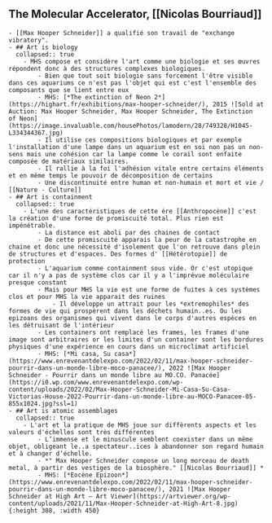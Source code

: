 ## The Molecular Accelerator, [[Nicolas Bourriaud]]
	- [[Max Hooper Schneider]] a qualifié son travail de "exchange vibratory".
	- ## Art is biology
	  collapsed:: true
		- MHS compose et considère l'art comme une biologie et ses œuvres répondent donc à des structures complexes biologiques.
			- Bien que tout soit biologie sans forcement l'être visible dans ces aquariums ce n'est pas l'objet qui est c'est l'ensemble des composants que se lient entre eux
			- MHS: [*The extinction of Neon 2*](https://highart.fr/exhibitions/max-hooper-schneider/), 2015 ![Sold at Auction: Max Hooper Schneider, Max Hooper Schneider, The Extinction  of Neon](https://image.invaluable.com/housePhotos/lamodern/28/749328/H1045-L334344367.jpg)
			- Il utilise ces compositions biologiques et par exemple l'installation d'une lampe dans un aquarium est en soi non pas un non-sens mais une cohésion car la lampe comme le corail sont enfaite composée de matériaux similaires.
			- Il rallie à la foi l'adhésion vitale entre certains éléments et en même temps le pouvoir de décomposition de certains
			- Une discontinuité entre human et non-humain et mort et vie / [[Nature - Culture]]
	- ## Art is containment
	  collapsed:: true
		- L'une des caractéristiques de cette ère [[Anthropocène]] c'est la création d'une forme de promiscuité total. Plus rien est impénétrable.
			- La distance est aboli par des chaines de contact
			- De cette promiscuité apparais la peur de la catastrophe en chaine et donc une nécessité d'isolement que l'on retrouve dans plein de structures et d'espaces. Des formes d' [[Hétérotopie]] de protection
			- L'aquarium comme containment sous vide. Or c'est utopique car il n'y a pas de système clos car il y a l'imprévue moléculaire presque constant
			- Mais pour MHS la vie est une forme de fuites à ces systèmes clos et pour MHS la vie apparait des ruines
				- Il développe un attrait pour les *extremophiles* des formes de vie qui prospèrent dans les déchets humain..es. Ou les epizoans des organismes qui vivent dans le corps d'autres espèces en les détruisant de l'intérieur
			- Les containers ont remplacé les frames, les frames d'une image sont arbitraires or les limites d'un container sont les bordures physiques d'une expérience en cours dans un microclimat artificiel
			- MHS: [*Mi casa, Su casa*](https://www.enrevenantdelexpo.com/2022/02/11/max-hooper-schneider-pourrir-dans-un-monde-libre-moco-panacee/), 2022 ![Max Hooper Schneider - Pourrir dans un monde libre au MO.CO. Panacée](https://i0.wp.com/www.enrevenantdelexpo.com/wp-content/uploads/2022/02/Max-Hooper-Schneider-Mi-Casa-Su-Casa-Victorias-House-2022-Pourrir-dans-un-monde-libre-au-MOCO-Panacee-05-855x1024.jpg?ssl=1)
	- ## Art is atomic assemblages
	  collapsed:: true
		- L'art et la pratique de MHS joue sur diffèrents aspects et les valeurs d'échelles sont très différentes
			- L’immense et le minuscule semblent coexister dans un même objet, obligeant le..a spectateur..ices à abandonner son regard humain et à changer d’échelle.
			- *" Max Hooper Schneider compose un long morceau de death metal, à partir des vestiges de la biosphère." [[Nicolas Bourriaud]] *
			- MHS: [*Eocène Epizoon*](https://www.enrevenantdelexpo.com/2022/02/11/max-hooper-schneider-pourrir-dans-un-monde-libre-moco-panacee/), 2021 ![Max Hooper Schneider at High Art – Art Viewer](https://artviewer.org/wp-content/uploads/2021/11/Max-Hooper-Schneider-at-High-Art-8.jpg){:height 308, :width 450}